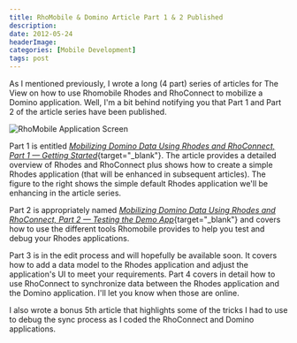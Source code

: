 ```yaml
---
title: RhoMobile & Domino Article Part 1 & 2 Published
description: 
date: 2012-05-24
headerImage: 
categories: [Mobile Development]
tags: post
---
```


As I mentioned previously, I wrote a long (4 part) series of articles for The View on how to use Rhomobile Rhodes and RhoConnect to mobilize a Domino application. Well, I'm a bit behind notifying you that Part 1 and Part 2 of the article series have been published.

![RhoMobile Application Screen](/images/2012/wargo_rhomobile_example.png)

Part 1 is entitled [_Mobilizing Domino Data Using Rhodes and RhoConnect, Part 1 — Getting Started_](https://bit.ly/LghLGR){target="_blank"}. The article provides a detailed overview of Rhodes and RhoConnect plus shows how to create a simple Rhodes application (that will be enhanced in subsequent articles). The figure to the right shows the simple default Rhodes application we'll be enhancing in the article series.

Part 2 is appropriately named [*Mobilizing Domino Data Using Rhodes and RhoConnect, Part 2 — Testing the Demo App*](https://bit.ly/Jy82eF){target="_blank"} and covers how to use the different tools Rhomobile provides to help you test and debug your Rhodes applications.

Part 3 is in the edit process and will hopefully be available soon. It covers how to add a data model to the Rhodes application and adjust the application's UI to meet your requirements. Part 4 covers in detail how to use RhoConnect to synchronize data between the Rhodes application and the Domino application. I'll let you know when those are online.

I also wrote a bonus 5th article that highlights some of the tricks I had to use to debug the sync process as I coded the RhoConnect and Domino applications.